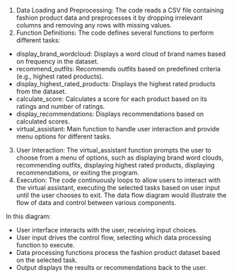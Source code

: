 1. Data Loading and Preprocessing: The code reads a CSV file containing fashion product data and preprocesses it by dropping irrelevant columns and removing any rows with missing values.
2. Function Definitions: The code defines several functions to perform different tasks:
  - display_brand_wordcloud: Displays a word cloud of brand names based on frequency in the dataset.
  - recommend_outfits: Recommends outfits based on predefined criteria (e.g., highest rated products).
  - display_highest_rated_products: Displays the highest rated products from the dataset.
  - calculate_score: Calculates a score for each product based on its ratings and number of ratings.
  - display_recommendations: Displays recommendations based on calculated scores.
  - virtual_assistant: Main function to handle user interaction and provide menu options for different tasks.
3. User Interaction: The virtual_assistant function prompts the user to choose from a menu of options, such as displaying brand word clouds, recommending outfits, displaying highest rated products, displaying recommendations, or exiting the program.
4. Execution: The code continuously loops to allow users to interact with the virtual assistant, executing the selected tasks based on user input until the user chooses to exit.
The data flow diagram would illustrate the flow of data and control between various components.          

In this diagram:
- User interface interacts with the user, receiving input choices.
- User input drives the control flow, selecting which data processing function to execute.
- Data processing functions process the fashion product dataset based on the selected task.
- Output displays the results or recommendations back to the user.
